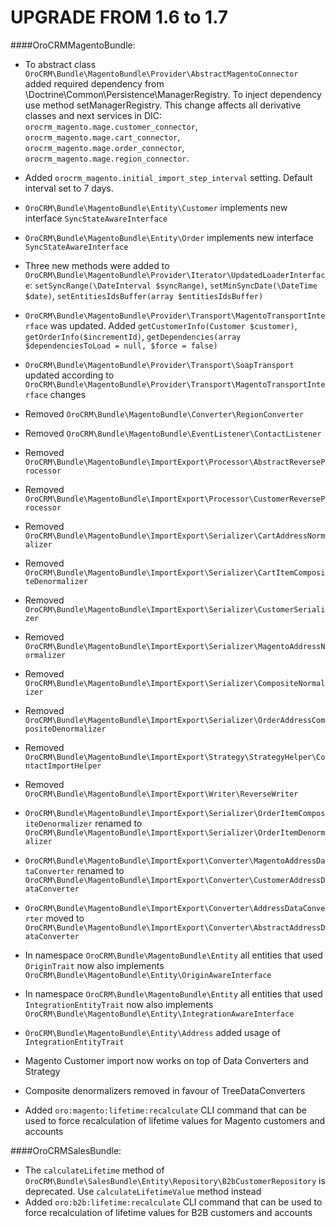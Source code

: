 UPGRADE FROM 1.6 to 1.7
=======================

####OroCRMMagentoBundle:
- To abstract class `OroCRM\Bundle\MagentoBundle\Provider\AbstractMagentoConnector` added required dependency from \Doctrine\Common\Persistence\ManagerRegistry. 
To inject dependency use method setManagerRegistry. This change affects all derivative classes and next services in DIC: `orocrm_magento.mage.customer_connector`, `orocrm_magento.mage.cart_connector`, `orocrm_magento.mage.order_connector`, `orocrm_magento.mage.region_connector`.
- Added `orocrm_magento.initial_import_step_interval` setting. Default interval set to 7 days.
- `OroCRM\Bundle\MagentoBundle\Entity\Customer` implements new interface `SyncStateAwareInterface`
- `OroCRM\Bundle\MagentoBundle\Entity\Order` implements new interface `SyncStateAwareInterface`
- Three new methods were added to `OroCRM\Bundle\MagentoBundle\Provider\Iterator\UpdatedLoaderInterface`: `setSyncRange(\DateInterval $syncRange)`, `setMinSyncDate(\DateTime $date)`, `setEntitiesIdsBuffer(array $entitiesIdsBuffer)`
- `OroCRM\Bundle\MagentoBundle\Provider\Transport\MagentoTransportInterface` was updated. Added `getCustomerInfo(Customer $customer)`, `getOrderInfo($incrementId)`, `getDependencies(array $dependenciesToLoad = null, $force = false)`
- `OroCRM\Bundle\MagentoBundle\Provider\Transport\SoapTransport` updated according to `OroCRM\Bundle\MagentoBundle\Provider\Transport\MagentoTransportInterface` changes
- Removed `OroCRM\Bundle\MagentoBundle\Converter\RegionConverter`
- Removed `OroCRM\Bundle\MagentoBundle\EventListener\ContactListener`
- Removed `OroCRM\Bundle\MagentoBundle\ImportExport\Processor\AbstractReverseProcessor`
- Removed `OroCRM\Bundle\MagentoBundle\ImportExport\Processor\CustomerReverseProcessor`
- Removed `OroCRM\Bundle\MagentoBundle\ImportExport\Serializer\CartAddressNormalizer`
- Removed `OroCRM\Bundle\MagentoBundle\ImportExport\Serializer\CartItemCompositeDenormalizer`
- Removed `OroCRM\Bundle\MagentoBundle\ImportExport\Serializer\CustomerSerializer`
- Removed `OroCRM\Bundle\MagentoBundle\ImportExport\Serializer\MagentoAddressNormalizer`
- Removed `OroCRM\Bundle\MagentoBundle\ImportExport\Serializer\CompositeNormalizer`
- Removed `OroCRM\Bundle\MagentoBundle\ImportExport\Serializer\OrderAddressCompositeDenormalizer`
- Removed `OroCRM\Bundle\MagentoBundle\ImportExport\Strategy\StrategyHelper\ContactImportHelper`
- Removed `OroCRM\Bundle\MagentoBundle\ImportExport\Writer\ReverseWriter`

- `OroCRM\Bundle\MagentoBundle\ImportExport\Serializer\OrderItemCompositeDenormalizer` renamed to `OroCRM\Bundle\MagentoBundle\ImportExport\Serializer\OrderItemDenormalizer`
- `OroCRM\Bundle\MagentoBundle\ImportExport\Converter\MagentoAddressDataConverter` renamed to `OroCRM\Bundle\MagentoBundle\ImportExport\Converter\CustomerAddressDataConverter`
- `OroCRM\Bundle\MagentoBundle\ImportExport\Converter\AddressDataConverter` moved to `OroCRM\Bundle\MagentoBundle\ImportExport\Converter\AbstractAddressDataConverter`

- In namespace `OroCRM\Bundle\MagentoBundle\Entity` all entities that used `OriginTrait` now also implements `OroCRM\Bundle\MagentoBundle\Entity\OriginAwareInterface`
- In namespace `OroCRM\Bundle\MagentoBundle\Entity` all entities that used `IntegrationEntityTrait` now also implements `OroCRM\Bundle\MagentoBundle\Entity\IntegrationAwareInterface`
- `OroCRM\Bundle\MagentoBundle\Entity\Address` added usage of `IntegrationEntityTrait`

- Magento Customer import now works on top of Data Converters and Strategy
- Composite denormalizers removed in favour of TreeDataConverters

- Added `oro:magento:lifetime:recalculate` CLI command that can be used to force recalculation of lifetime values for Magento customers and accounts

####OroCRMSalesBundle:
- The `calculateLifetime` method of `OroCRM\Bundle\SalesBundle\Entity\Repository\B2bCustomerRepository` is deprecated. Use `calculateLifetimeValue` method instead
- Added `oro:b2b:lifetime:recalculate` CLI command that can be used to force recalculation of lifetime values for B2B customers and accounts
